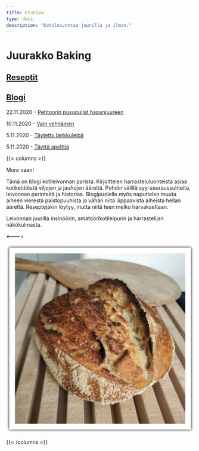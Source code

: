 ```yaml
---
title: Etusivu
type: docs
description: "Kotileivontaa juurilla ja ilman."
---
```


# Juurakko Baking

## [Reseptit](/tags/reseptit)

## [Blogi](/posts)

22.11.2020 - [Pehtoorin pusupullat hapanjuureen](/posts/pehtoorin-pusupullat-hapanjuureen)

10.11.2020 - [Vain vehnäinen](/posts/vehnäinen)

5.11.2020 - [Täytetty lankkuleipä](/posts/täytetty-lankkuleipä)

5.11.2020 - [Täyttä spelttiä](/posts/täyttä-spelttiä)

{{< columns >}}

Moro vaan!

Tämä on blogi kotileivonnan parista. Kirjoittelen harrasteluluonteista asiaa
kotikeittiöstä viljojen ja jauhojen ääreltä. Pohdin välillä syy-seuraussuhteita, leivonnan perinteitä ja historiaa.
Blogipuolelle myös naputtelen muuta aiheen vierestä paistopuuhista ja vähän niitä liippaavista aiheista hellan
ääreltä. Reseptejäkin löytyy, mutta niitä teen melko harvakseltaan.

Leivonnan juurilla insinöörin, amatöörikotileipurin ja harrastelijan näkökulmasta.

<--->

![](/etusivuleipa.png)

{{< /columns >}}

